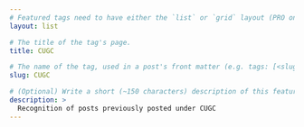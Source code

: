 ```yaml
---
# Featured tags need to have either the `list` or `grid` layout (PRO only).
layout: list

# The title of the tag's page.
title: CUGC

# The name of the tag, used in a post's front matter (e.g. tags: [<slug>]).
slug: CUGC

# (Optional) Write a short (~150 characters) description of this featured tag.
description: >
  Recognition of posts previously posted under CUGC
---
```

